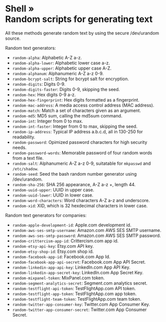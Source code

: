 # Shell » <br> Random scripts for generating text

All these methods generate random text by using the secure /dev/urandom source.

Random text generators:

  * `random-alpha`: Alphabetic A-Z a-z.
  * `random-alpha-lower`: Alphabetic lower case a-z.
  * `random-alpha-upper`: Alphabetic upper case A-Z.
  * `random-alphanum`: Alphanumeric A-Z a-z 0-9.
  * `random-bcrypt-salt`: String for bcrypt salt for encryption.
  * `random-digits`: Digits 0-9.
  * `random-digits-faster`: Digits 0-9, skipping the seed.
  * `random-hex`: Hex digits 0-9 a-z.
  * `random-hex-fingerprint`: Hex digits formatted as a fingerprint.
  * `random-mac-address`: A media access control address (MAC address).
  * `random-match`: Match a set of characters given as an argument.
  * `random-md5`: MD5 sum, calling the md5sum command.
  * `random-int`: Integer from 0 to max.
  * `random-int-faster`: Integer from 0 to max, skipping the seed.
  * `random-ip-address`: Typical IP address a.b.c.d, all in 130-250 for readability.
  * `random-password`: Opimized password characters for high security needs.
  * `random-password-words`: Memorable password of four random words from a text file.
  * `random-salt`: Alphanumeric A-Z a-z 0-9, suitatable for `mkpasswd` and `/etc/shadow`.
  * `random-seed`: Seed the bash random number generator using /dev/urandom.
  * `random-sha-256`: SHA 256 appearance, A-Z a-z +, length 44.
  * `random-uuid-upper`: UUID in upper case.
  * `random-uuid-lower`: UUID in lower case.
  * `random-word-characters`: Word characters A-Z a-z and underscore.
  * `random-xid`: XID, which is 32 hexdecimal characters in lower case.

Random text generators for companies:

  * `random-apple-development-id`: Apple.com development id.
  * `random-aws-ses-smtp-username`: Amazon.com AWS SES SMTP username.
  * `random-aws-ses-smtp-password`: Amazon.com AWS SES SMTP password.
  * `random-crittercism-app-id`: Crittercism.com app id.
  * `random-etsy-api-key`: Etsy.com API key.
  * `random-etsy-shop-id`: Etsy.com shop id.
  * `random-facebook-app-id`: Facebook.com App Id.
  * `random-facebook-app-api-secret`: Facebook.com App API Secret.
  * `random-linkedin-app-api-key`: LinkedIn.com App API Key.
  * `random-linkedin-app-secret-key`: LinkedIn.com App Secret Key.
  * `random-mixpanel-token`: MixPanel.com token.
  * `random-segment-analytics-secret`: Segment.com analytics secret.
  * `random-testflight-api-token`: TestFlightApp.com API token.
  * `random-testflight-app-token`: TestFlightApp.com app token.
  * `random-testflight-team-token`: TestFlightApp.com team token.
  * `random-twitter-app-consumer-key`: Twitter.com App Consumer Key.
  * `random-twitter-app-consumer-secret`: Twitter.com App Consumer Secret.
